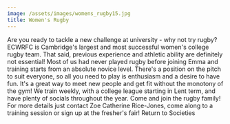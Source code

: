 ```yaml
---
image: /assets/images/womens_rugby15.jpg
title: Women's Rugby
---
```


Are you ready to tackle a new challenge at university - why not try rugby?
ECWRFC is Cambridge's largest and most successful women's college rugby team. That said, previous experience and athletic ability are definitely not essential! Most of us had never played rugby before joining Emma and training starts from an absolute novice level. There's a position on the pitch to suit everyone, so all you need to play is enthusiasm and a desire to have fun. It's a great way to meet new people and get fit without the monotony of the gym!
We train weekly, with a college league starting in Lent term, and have plenty of socials throughout the year. Come and join the rugby family!
For more details just contact Zoe Catherine Rice-Jones, come along to a training session or sign up at the fresher's fair!
Return to Societies